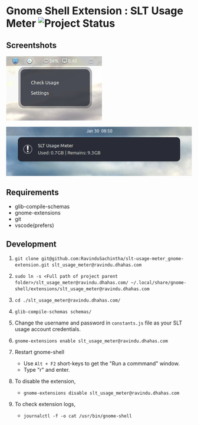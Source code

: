 # Gnome Shell Extension : SLT Usage Meter ![Project Status](https://img.shields.io/badge/Status-Under%20Development-blue.svg)

## Screentshots 
![action window](./assets/img1.jpg)

![notification sample](./assets/img2.jpg)


## Requirements

- glib-compile-schemas
- gnome-extensions
- git
- vscode(prefers)

## Development

1. `git clone git@github.com:RavinduSachintha/slt-usage-meter_gnome-extension.git slt_usage_meter@ravindu.dhahas.com`

2. `sudo ln -s <Full path of project parent folder>/slt_usage_meter@ravindu.dhahas.com/ ~/.local/share/gnome-shell/extensions/slt_usage_meter@ravindu.dhahas.com`

3. `cd ./slt_usage_meter@ravindu.dhahas.com/`

4. `glib-compile-schemas schemas/`

5. Change the username and password in `constants.js` file as your SLT usage account credentials.

6. `gnome-extensions enable slt_usage_meter@ravindu.dhahas.com`

7. Restart gnome-shell
   - Use `Alt + F2` short-keys to get the "Run a commmand" window.
   - Type "r" and enter.

8. To disable the extension,
   - `gnome-extensions disable slt_usage_meter@ravindu.dhahas.com`

9. To check extension logs,
   - `journalctl -f -o cat /usr/bin/gnome-shell`